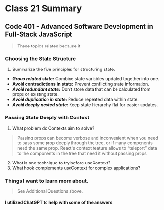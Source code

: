 # Class 21 Summary
## Code 401 - Advanced Software Development in Full-Stack JavaScript

> These topics relates because it

### Choosing the State Structure
1. Summarize the five principles for structuring state.
  * ***Group related state:*** Combine state variables updated together into one.
  * **Avoid contradictions in state:** Prevent conflicting state information.
  * ***Avoid redundant state:*** Don't store data that can be calculated from props or existing state.
  * ***Avoid duplication in state:*** Reduce repeated data within state.
  * ***Avoid deeply nested state:*** Keep state hierarchy flat for easier updates.

### Passing State Deeply with Context
1. What problem do Contexts aim to solve?
  > Passing props can become verbose and inconvenient when you need to pass some prop deeply through the tree, or if many components need the same prop. React's context feature allows to “teleport” data to the components in the tree that need it without passing props
2. What is one technique to try before useContext?
3. What hook complements useContext for complex applications?

### Things I want to learn more about.
> See Additional Questions above.

#### I utilized ChatGPT to help with some of the answers